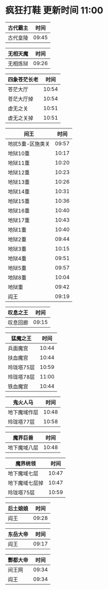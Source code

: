 # 疯狂打鞋 更新时间 11:00

| 古代霸主   | 时间    |
|--------|-------|
| 古代皇陵 | 09:45 |

| 无相天魔   | 时间    |
|--------|-------|
| 无相炼狱 | 09:26 |

| 四象苍茫长老   | 时间    |
|--------|-------|
| 苍茫大厅 | 10:54 |
| 苍茫大厅掉 | 10:54 |
| 虚无之关 | 10:51 |
| 虚无之关掉 | 10:51 |

| 间王   | 时间    |
|--------|-------|
| 地扰5重-区施类关 | 09:57 |
| 地狱10重 | 10:17 |
| 地狱11重 | 10:20 |
| 地狱12重 | 10:23 |
| 地狱13重 | 10:26 |
| 地狱14重 | 10:31 |
| 地狱15重 | 10:36 |
| 地狱16重 | 10:40 |
| 地狱17重 | 10:43 |
| 地狱1重 | 10:40 |
| 地狱2重 | 09:44 |
| 地狱3重 | 10:15 |
| 地狱4重 | 09:51 |
| 地狱5重 | 09:57 |
| 地狱8重 | 10:04 |
| 地狱重 | 09:42 |
| 阎王 | 09:19 |

| 叹息之王   | 时间    |
|--------|-------|
| 叹息回廊 | 09:15 |

| 猛魔之王   | 时间    |
|--------|-------|
| 兵面魔宫 | 10:44 |
| 扶血魔宫 | 10:44 |
| 玲珑塔75层 | 10:59 |
| 玲珑塔78层 | 11:00 |
| 铁血魔宫 | 10:44 |

| 鬼火人马   | 时间    |
|--------|-------|
| 地下魔域作层 | 10:48 |
| 玲珑塔77层 | 10:58 |

| 魔界巨兽   | 时间    |
|--------|-------|
| 地下魔域八层 | 10:48 |

| 魔界统领   | 时间    |
|--------|-------|
| 地下魔域七层 | 10:47 |
| 地下魔域七层掉 | 10:47 |
| 玲珑塔75层 | 10:59 |

| 后土娘娘   | 时间    |
|--------|-------|
| 阎王 | 09:28 |

| 东岳大帝   | 时间    |
|--------|-------|
| 阎王 | 09:17 |

| 酆都大帝   | 时间    |
|--------|-------|
| 间王网 | 09:34 |
| 阎王 | 09:34 |